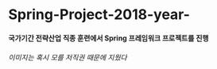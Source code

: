 # Spring-Project-2018-year-

#### 국가기간 전략산업 직종 훈련에서 Spring 프레임워크 프로젝트를 진행

###### 이미지는 혹시 모를 저직권 때문에 지웠다
